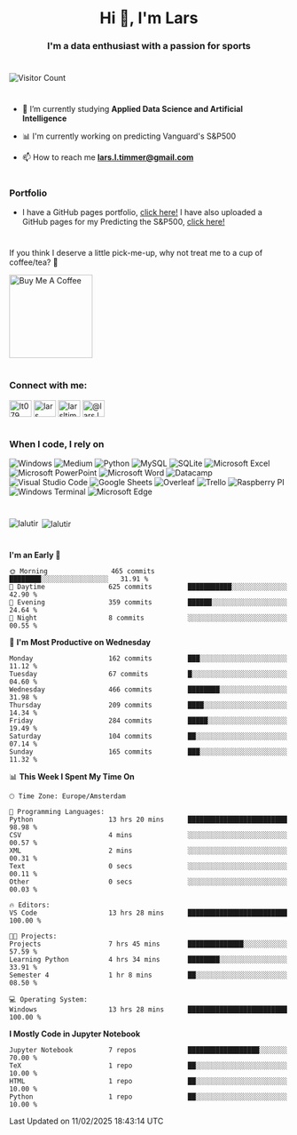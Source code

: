 <h1 align="center">Hi 👋, I'm Lars</h1>
<h3 align="center">I'm a data enthusiast with a passion for sports</h3>

#

![Visitor Count](https://profile-counter.glitch.me/lalutir/count.svg)

#

<!-- - 🔭 I’m currently working on [Football-match-predictions](https://github.com/lalutir/Football-match-predictions) -->

- 🌱 I’m currently studying **Applied Data Science and Artificial Intelligence**

- 📊 I'm currently working on predicting Vanguard's S&P500

- 📫 How to reach me **lars.l.timmer@gmail.com**

#

### Portfolio
- I have a GitHub pages portfolio, [click here!](https://lalutir.github.io/)
  I have also uploaded a GitHub pages for my Predicting the S&P500, [click here!](https://lalutir.github.io/predicting-s-p-500)

<!--  - I have also uploaded a GitHub pages for my f1-analysis project, [click here!](https://lalutir.github.io/f1-analysis) -->

# 

<p>If you think I deserve a little pick-me-up, why not treat me to a cup of coffee/tea? 🥺</p>
<a href="https://www.buymeacoffee.com/lalutir" target="_blank"><img src="https://cdn.buymeacoffee.com/buttons/v2/default-red.png" alt="Buy Me A Coffee" width="150" ></a>

#

<h3 align="left">Connect with me:</h3>
<p align="left">
<a href="https://twitter.com/lt079" target="blank"><img align="center" src="https://raw.githubusercontent.com/rahuldkjain/github-profile-readme-generator/master/src/images/icons/Social/twitter.svg" alt="lt079" height="30" width="40" /></a>
<a href="https://linkedin.com/in/lars_timmer" target="blank"><img align="center" src="https://raw.githubusercontent.com/rahuldkjain/github-profile-readme-generator/master/src/images/icons/Social/linked-in-alt.svg" alt="lars timmer" height="30" width="40" /></a>
<a href="https://instagram.com/larsltimmer" target="blank"><img align="center" src="https://raw.githubusercontent.com/rahuldkjain/github-profile-readme-generator/master/src/images/icons/Social/instagram.svg" alt="larsltimmer" height="30" width="40" /></a>
<a href="https://medium.com/@lars.l.timmer" target="blank"><img align="center" src="https://raw.githubusercontent.com/rahuldkjain/github-profile-readme-generator/master/src/images/icons/Social/medium.svg" alt="@lars.l.timmer" height="30" width="40" /></a>
</p>

#

<h3 align="left">When I code, I rely on</h3>
<p>
  <img alt="Windows" src="https://img.shields.io/badge/Windows-0078D6?style=for-the-badge&logo=windows&logoColor=white" />
  <img alt="Medium" src="https://img.shields.io/badge/Medium-12100E?style=for-the-badge&logo=medium&logoColor=white" />
  <img alt="Python" src="https://img.shields.io/badge/Python-14354C?style=for-the-badge&logo=python&logoColor=white" />
  <img alt="MySQL" src="https://img.shields.io/badge/MySQL-00000F?style=for-the-badge&logo=mysql&logoColor=white" />
  <img alt="SQLite" src="https://img.shields.io/badge/SQLite-07405E?style=for-the-badge&logo=sqlite&logoColor=white" />
  <img alt="Microsoft Excel" src="https://img.shields.io/badge/Microsoft_Excel-217346?style=for-the-badge&logo=microsoft-excel&logoColor=white" />
  <img alt="Microsoft PowerPoint" src="https://img.shields.io/badge/Microsoft_PowerPoint-B7472A?style=for-the-badge&logo=microsoft-powerpoint&logoColor=white" />
  <img alt="Microsoft Word" src="https://img.shields.io/badge/Microsoft_Word-2B579A?style=for-the-badge&logo=microsoft-word&logoColor=white" />
  <img alt="Datacamp" src="https://img.shields.io/badge/Datacamp-05192D?style=for-the-badge&logo=datacamp&logoColor=65FF8F" />
  <img alt="Visual Studio Code" src="https://img.shields.io/badge/Visual_Studio_Code-0078D4?style=for-the-badge&logo=visual%20studio%20code&logoColor=white" />
  <img alt="Google Sheets" src="https://img.shields.io/badge/Google%20Sheets-34A853?style=for-the-badge&logo=google-sheets&logoColor=white" />
  <img alt="Overleaf" src="https://img.shields.io/badge/Overleaf-47A141?style=for-the-badge&logo=Overleaf&logoColor=white" />
  <img alt="Trello" src="https://img.shields.io/badge/Trello-0052CC?style=for-the-badge&logo=trello&logoColor=white" />
  <img alt="Raspberry PI" src="https://img.shields.io/badge/Raspberry%20Pi-A22846?style=for-the-badge&logo=Raspberry%20Pi&logoColor=white" />
  <img alt="Windows Terminal" src="https://img.shields.io/badge/windows%20terminal-4D4D4D?style=for-the-badge&logo=windows%20terminal&logoColor=white" />
  <img alt="Microsoft Edge" src="https://img.shields.io/badge/Microsoft_Edge-0078D7?style=for-the-badge&logo=Microsoft-edge&logoColor=white" />
</p>

#

<p><img align="left" src="https://github-readme-stats.vercel.app/api/top-langs?username=lalutir&show_icons=true&locale=en&theme=transparent" alt="lalutir" /></p>

<p>&nbsp;<img align="center" src="https://github-readme-stats.vercel.app/api?username=lalutir&show_icons=true&locale=en&theme=transparent" alt="lalutir" /></p>

#

<!--START_SECTION:waka-->
**I'm an Early 🐤** 

```text
🌞 Morning                465 commits         ████████░░░░░░░░░░░░░░░░░   31.91 % 
🌆 Daytime                625 commits         ███████████░░░░░░░░░░░░░░   42.90 % 
🌃 Evening                359 commits         ██████░░░░░░░░░░░░░░░░░░░   24.64 % 
🌙 Night                  8 commits           ░░░░░░░░░░░░░░░░░░░░░░░░░   00.55 % 
```
📅 **I'm Most Productive on Wednesday** 

```text
Monday                   162 commits         ███░░░░░░░░░░░░░░░░░░░░░░   11.12 % 
Tuesday                  67 commits          █░░░░░░░░░░░░░░░░░░░░░░░░   04.60 % 
Wednesday                466 commits         ████████░░░░░░░░░░░░░░░░░   31.98 % 
Thursday                 209 commits         ████░░░░░░░░░░░░░░░░░░░░░   14.34 % 
Friday                   284 commits         █████░░░░░░░░░░░░░░░░░░░░   19.49 % 
Saturday                 104 commits         ██░░░░░░░░░░░░░░░░░░░░░░░   07.14 % 
Sunday                   165 commits         ███░░░░░░░░░░░░░░░░░░░░░░   11.32 % 
```


📊 **This Week I Spent My Time On** 

```text
🕑︎ Time Zone: Europe/Amsterdam

💬 Programming Languages: 
Python                   13 hrs 20 mins      █████████████████████████   98.98 % 
CSV                      4 mins              ░░░░░░░░░░░░░░░░░░░░░░░░░   00.57 % 
XML                      2 mins              ░░░░░░░░░░░░░░░░░░░░░░░░░   00.31 % 
Text                     0 secs              ░░░░░░░░░░░░░░░░░░░░░░░░░   00.11 % 
Other                    0 secs              ░░░░░░░░░░░░░░░░░░░░░░░░░   00.03 % 

🔥 Editors: 
VS Code                  13 hrs 28 mins      █████████████████████████   100.00 % 

🐱‍💻 Projects: 
Projects                 7 hrs 45 mins       ██████████████░░░░░░░░░░░   57.59 % 
Learning Python          4 hrs 34 mins       ████████░░░░░░░░░░░░░░░░░   33.91 % 
Semester 4               1 hr 8 mins         ██░░░░░░░░░░░░░░░░░░░░░░░   08.50 % 

💻 Operating System: 
Windows                  13 hrs 28 mins      █████████████████████████   100.00 % 
```

**I Mostly Code in Jupyter Notebook** 

```text
Jupyter Notebook         7 repos             ██████████████████░░░░░░░   70.00 % 
TeX                      1 repo              ██░░░░░░░░░░░░░░░░░░░░░░░   10.00 % 
HTML                     1 repo              ██░░░░░░░░░░░░░░░░░░░░░░░   10.00 % 
Python                   1 repo              ██░░░░░░░░░░░░░░░░░░░░░░░   10.00 % 
```




 Last Updated on 11/02/2025 18:43:14 UTC
<!--END_SECTION:waka-->


